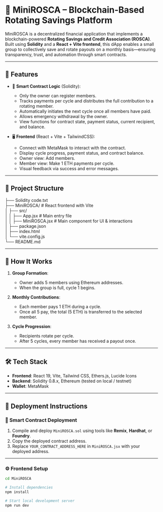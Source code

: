 # 💸 MiniROSCA – Blockchain-Based Rotating Savings Platform


MiniROSCA is a decentralized financial application that implements a blockchain-powered **Rotating Savings and Credit Association (ROSCA)**. Built using **Solidity** and a **React + Vite frontend**, this dApp enables a small group to collectively save and rotate payouts on a monthly basis—ensuring transparency, trust, and automation through smart contracts.

---

## 🚀 Features

- 🔐 **Smart Contract Logic** (Solidity):
  - Only the owner can register members.
  - Tracks payments per cycle and distributes the full contribution to a rotating member.
  - Automatically initiates the next cycle once all members have paid.
  - Allows emergency withdrawal by the owner.
  - View functions for contract state, payment status, current recipient, and balance.

- 🖥️ **Frontend** (React + Vite + TailwindCSS):
  - Connect with MetaMask to interact with the contract.
  - Display cycle progress, payment status, and contract balance.
  - Owner view: Add members.
  - Member view: Make 1 ETH payments per cycle.
  - Visual feedback via success and error messages.

---  

## 📂 Project Structure  
├── Solidity code.txt  
├── MiniROSCA/ # React frontend with Vite  
│ ├── src/  
│ │ ├── App.jsx # Main entry file  
│ │ ├── MiniROSCA.jsx # Main component for UI & interactions  
│ ├── package.json  
│ ├── index.html  
│ └── vite.config.js  
└── README.md  


---

## 🧪 How It Works

1. **Group Formation**:
   - Owner adds 5 members using Ethereum addresses.
   - When the group is full, cycle 1 begins.

2. **Monthly Contributions**:
   - Each member pays 1 ETH during a cycle.
   - Once all 5 pay, the total (5 ETH) is transferred to the selected member.

3. **Cycle Progression**:
   - Recipients rotate per cycle.
   - After 5 cycles, every member has received a payout once.

---

## 🛠️ Tech Stack

- **Frontend**: React 19, Vite, Tailwind CSS, Ethers.js, Lucide Icons
- **Backend**: Solidity 0.8.x, Ethereum (tested on local / testnet)
- **Wallet**: MetaMask

---

## 🧾 Deployment Instructions

### 🔧 Smart Contract Deployment

1. Compile and deploy `MiniROSCA.sol` using tools like **Remix**, **Hardhat**, or **Foundry**.
2. Copy the deployed contract address.
3. Replace `YOUR_CONTRACT_ADDRESS_HERE` in `MiniROSCA.jsx` with your deployed address.

---

### ⚙️ Frontend Setup

```bash
cd MiniROSCA

# Install dependencies
npm install

# Start local development server
npm run dev


